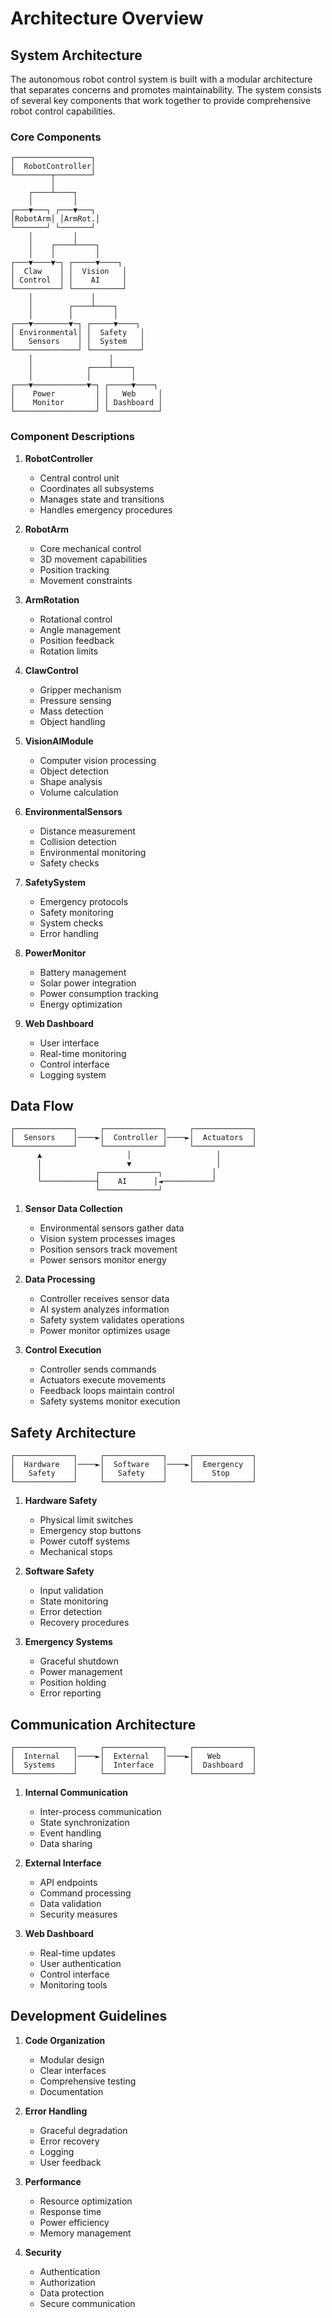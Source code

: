 # Architecture Overview

## System Architecture

The autonomous robot control system is built with a modular architecture that separates concerns and promotes maintainability. The system consists of several key components that work together to provide comprehensive robot control capabilities.

### Core Components

```
┌─────────────────┐
│  RobotController│
└────────┬────────┘
         │
    ┌────┴────┐
    │         │
┌───▼───┐ ┌───▼───┐
│RobotArm│ │ArmRot.│
└───────┘ └───────┘
    │         │
    │    ┌────┴────┐
    │    │         │
┌───▼────▼─┐ ┌─────▼────┐
│  Claw    │ │  Vision   │
│ Control  │ │    AI     │
└──────────┘ └───────────┘
    │             │
    │        ┌────┴────┐
    │        │         │
┌───▼────────▼─┐ ┌─────▼────┐
│ Environmental│ │  Safety   │
│   Sensors    │ │  System   │
└──────────────┘ └───────────┘
    │                 │
    │            ┌────┴────┐
    │            │         │
┌───▼────────────▼─┐ ┌─────▼────┐
│    Power         │ │   Web     │
│    Monitor       │ │ Dashboard │
└──────────────────┘ └───────────┘
```

### Component Descriptions

1. **RobotController**
   - Central control unit
   - Coordinates all subsystems
   - Manages state and transitions
   - Handles emergency procedures

2. **RobotArm**
   - Core mechanical control
   - 3D movement capabilities
   - Position tracking
   - Movement constraints

3. **ArmRotation**
   - Rotational control
   - Angle management
   - Position feedback
   - Rotation limits

4. **ClawControl**
   - Gripper mechanism
   - Pressure sensing
   - Mass detection
   - Object handling

5. **VisionAIModule**
   - Computer vision processing
   - Object detection
   - Shape analysis
   - Volume calculation

6. **EnvironmentalSensors**
   - Distance measurement
   - Collision detection
   - Environmental monitoring
   - Safety checks

7. **SafetySystem**
   - Emergency protocols
   - Safety monitoring
   - System checks
   - Error handling

8. **PowerMonitor**
   - Battery management
   - Solar power integration
   - Power consumption tracking
   - Energy optimization

9. **Web Dashboard**
   - User interface
   - Real-time monitoring
   - Control interface
   - Logging system

## Data Flow

```
┌─────────────┐     ┌─────────────┐     ┌─────────────┐
│  Sensors    │────►│  Controller │────►│  Actuators  │
└─────────────┘     └─────────────┘     └─────────────┘
      ▲                   │                   │
      │                   ▼                   │
      │            ┌─────────────┐           │
      └────────────┤    AI      │◄───────────┘
                   └─────────────┘
```

1. **Sensor Data Collection**
   - Environmental sensors gather data
   - Vision system processes images
   - Position sensors track movement
   - Power sensors monitor energy

2. **Data Processing**
   - Controller receives sensor data
   - AI system analyzes information
   - Safety system validates operations
   - Power monitor optimizes usage

3. **Control Execution**
   - Controller sends commands
   - Actuators execute movements
   - Feedback loops maintain control
   - Safety systems monitor execution

## Safety Architecture

```
┌─────────────┐     ┌─────────────┐     ┌─────────────┐
│  Hardware   │────►│  Software   │────►│  Emergency  │
│   Safety    │     │   Safety    │     │    Stop     │
└─────────────┘     └─────────────┘     └─────────────┘
```

1. **Hardware Safety**
   - Physical limit switches
   - Emergency stop buttons
   - Power cutoff systems
   - Mechanical stops

2. **Software Safety**
   - Input validation
   - State monitoring
   - Error detection
   - Recovery procedures

3. **Emergency Systems**
   - Graceful shutdown
   - Power management
   - Position holding
   - Error reporting

## Communication Architecture

```
┌─────────────┐     ┌─────────────┐     ┌─────────────┐
│  Internal   │────►│  External   │────►│   Web       │
│  Systems    │     │  Interface  │     │  Dashboard  │
└─────────────┘     └─────────────┘     └─────────────┘
```

1. **Internal Communication**
   - Inter-process communication
   - State synchronization
   - Event handling
   - Data sharing

2. **External Interface**
   - API endpoints
   - Command processing
   - Data validation
   - Security measures

3. **Web Dashboard**
   - Real-time updates
   - User authentication
   - Control interface
   - Monitoring tools

## Development Guidelines

1. **Code Organization**
   - Modular design
   - Clear interfaces
   - Comprehensive testing
   - Documentation

2. **Error Handling**
   - Graceful degradation
   - Error recovery
   - Logging
   - User feedback

3. **Performance**
   - Resource optimization
   - Response time
   - Power efficiency
   - Memory management

4. **Security**
   - Authentication
   - Authorization
   - Data protection
   - Secure communication 
